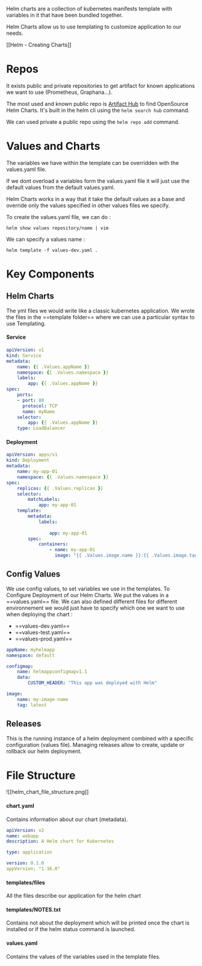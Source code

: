 Helm charts are a collection of kubernetes manifests template with variables in it that have been bundled together. 

Helm Charts allow us to use templating to customize application to our needs.

[[Helm - Creating Charts]]
# Repos

It exists public and private repositories to get artifact for known applications we want to use (Prometheus, Graphana...).

The most used and known public repo is [Artifact Hub](https://artifacthub.io/) to find OpenSource Helm Charts. It's built in the helm cli using the `helm search hub` command.

We can used private a public repo using the `helm repo add` command.
# Values and Charts

The variables we have within the template can be overridden with the values.yaml file.

If we dont overload a variables form the values.yaml file it will just use the default values from the default values.yaml. 

Helm Charts works in a way that it take the default values as a base and override only the values specified in other values files we specify.

To create the values.yaml file, we can do : 
```
helm show values repository/name | vim
```

We can specify a values name :
```
helm template -f values-dev.yaml .
```
# Key Components

## Helm Charts

The yml files we would write like a classic kubernetes application.
We wrote the files in the ==template folder== where we can use a particular syntax to use Templating.

#### Service

``` yaml
apiVersion: v1
kind: Service
metadata: 
	name: {{ .Values.appName }}
	namespace: {{ .Values.namespace }}
	labels:
		app: {{ .Values.appName }}
spec:
	ports:
	- port: 80
	  protocol: TCP
	  name: myName
	selector:
		app: {{ .Values.appName }}
	type: LoadBalancer
```

#### Deployment

``` yaml
apiVersion: apps/v1
kind: Deployment
metadata: 
	name: my-app-01
	namespace: {{ .Values.namespace }}
spec:
	replicas: {{ .Values.replicas }}
	selector:
		matchLabels:
			app: my-app-01
	template:
		metadata:
			labels:
			
				app: my-app-01
		spec:
			containers:
				- name: my-app-01
				  image: "{{ .Values.image.name }}:{{ .Values.image.tag }}"
```


## Config Values

We use config values, to set variables we use in the templates. To Configure Deployment of our Helm Charts. We put the values in a ==values.yaml== file. We can also defined different files for different environnement we would just have to specify which one we want to use when deploying the chart : 

* ==values-dev.yaml==
* ==values-test.yaml==
* ==values-prod.yaml==

``` yaml
appName: myhelmapp
namespace: default

configmap:
	name: helmappconfigmapv1.1
	data:
		CUSTOM_HEADER: "This app was deployed with Helm"

image:
	name: my-image-name
	tag: latest
```

## Releases

This is the running instance of a helm deployment combined with a specific configuration (values file).
Managing releases allow to create, update or rollback our helm deployment.

# File Structure

![[helm_chart_file_structure.png]]

#### chart.yaml

Contains information about our chart (metadata).

``` yaml
apiVersion: v2
name: webapp
description: A Helm chart for Kubernetes

type: application

version: 0.1.0
appVersion; "1.16.0"
```

#### templates/files

All the files describe our application for the helm chart

#### templates/NOTES.txt

Contains not about the deployment which will be printed once the chart is installed or if the helm status command is launched.

#### values.yaml
Contains the values of the variables used in the template files.